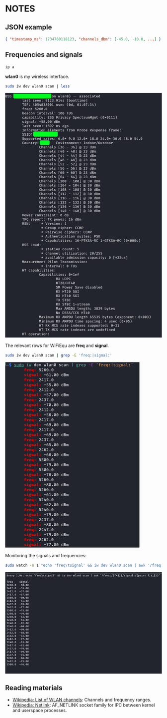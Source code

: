 # NOTES

## JSON example
```json
{ "timestamp_ms": 1734760118123, "channels_dbm": [-45.0, -10.0, ...] }
```

## Frequencies and signals

```bash
ip a
```

**wlan0** is my wireless interface.

```bash
sudo iw dev wlan0 scan | less
```

![BSS details page 1 example](img/wfq-bss-01.png)

The relevant rows for WiFiEqu are **freq** and **signal**.

```bash
sudo iw dev wlan0 scan | grep -E 'freq:|signal:'
```

![Frequencies and signals example 1](img/wfq-freq-signal-01.png)

Monitoring the signals and frequencies:

```bash
sudo watch -n 1 "echo 'freq\tsignal' && iw dev wlan0 scan | awk '/freq:/{f=\$2}/signal:/{print f,"\t",\$2}'"
```

![Frequencies and signals example 2](img/wfq-freq-signal-02.png)

## Reading materials

- [Wikipedia: List of WLAN channels](https://en.wikipedia.org/wiki/List_of_WLAN_channels): Channels and frequency ranges.
- [Wikipedia: Netlink](https://en.wikipedia.org/wiki/Netlink): AF_NETLINK socket family for IPC between kernel and userspace processes.

